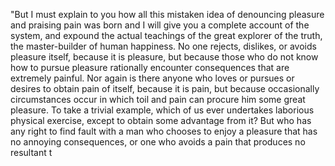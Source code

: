 "But I must explain to you how all this mistaken idea of denouncing pleasure and praising pain was born and I will give you
a complete account of the system, and expound the actual teachings of the great explorer of the truth, the master-builder 
of human happiness. No one rejects, dislikes, or avoids pleasure itself, because it is pleasure, but because those who do 
not know how to pursue pleasure rationally encounter consequences that are extremely painful. Nor again is there anyone who
loves or pursues or desires to obtain pain of itself, because it is pain, but because occasionally circumstances occur in 
which toil and pain can procure him some great pleasure. To take a trivial example, which of us ever undertakes laborious
physical exercise, except to obtain some advantage from it? But who has any right to find fault with a man who chooses to
enjoy a pleasure that has no annoying consequences, or one who avoids a pain that produces no resultant t